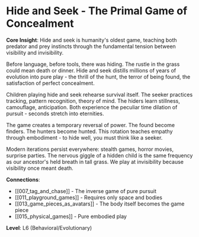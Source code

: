 # Hide and Seek - The Primal Game of Concealment

**Core Insight**: Hide and seek is humanity's oldest game, teaching both predator and prey instincts through the fundamental tension between visibility and invisibility.

Before language, before tools, there was hiding. The rustle in the grass could mean death or dinner. Hide and seek distills millions of years of evolution into pure play - the thrill of the hunt, the terror of being found, the satisfaction of perfect concealment.

Children playing hide and seek rehearse survival itself. The seeker practices tracking, pattern recognition, theory of mind. The hiders learn stillness, camouflage, anticipation. Both experience the peculiar time dilation of pursuit - seconds stretch into eternities.

The game creates a temporary reversal of power. The found become finders. The hunters become hunted. This rotation teaches empathy through embodiment - to hide well, you must think like a seeker.

Modern iterations persist everywhere: stealth games, horror movies, surprise parties. The nervous giggle of a hidden child is the same frequency as our ancestor's held breath in tall grass. We play at invisibility because visibility once meant death.

**Connections**:
- [[007_tag_and_chase]] - The inverse game of pure pursuit
- [[011_playground_games]] - Requires only space and bodies
- [[013_game_pieces_as_avatars]] - The body itself becomes the game piece
- [[015_physical_games]] - Pure embodied play

**Level**: L6 (Behavioral/Evolutionary)